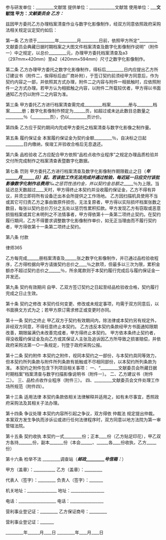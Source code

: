 
 


参与研发单位：_________文献馆
提供单位：_____________文献馆
使用单位：_____________文献馆
甲方：_____________文献委员会
乙方：_______________________


兹因甲方委托乙方办理档案清查作业与数字化影像制作，经双方同意依照政府采购法相关规定议定契约如后：


第一条 乙方须于_________年_________月_________日前，依照甲方所定“_________文献委员会典藏日据时期档案之大图文件档案清查及数字化影像制作说明”（附件一）中之规定，以总价_________元，办理甲方委托档案清查及a3（297mm×420mm）至a2（420mm×594mm）尺寸之数字化影像制作。


第二条 乙方办理甲方委托之数字化影像制作，得标后_________日内应提出乙方所订建议书（附件二，俟得标后由厂商补附），于签订契约前须经甲方同意后，作为契约内容之一部，并依照其方式办理，附件二之内容与附件一相抵触时，应依照附件一之方式办理。若甲方认为相抵触之内容，以附件二所载较优者，甲方得以书面通知乙方仍以附件二之内容为准。


第三条 甲方委托乙方进行档案清查需完成_________档案_________册与________档案______册；数字化影像制作预定为______页，如超过或未达此数目总数量之_________％（_________页），仍以_________页计价。


第四条 乙方应于契约期间内完成甲方委托之档案清查与数字化影像之制作量。


第五条 履约保证金
本案履约保证金为契约金额_________％，自决标之日起_________日内缴纳，俟竣工并验收合格后无息退还。


第六条 品检验收
乙方应配合甲方依照“品检点收作业程序”之规定办理品质检验并交付所完成制作之档案清查表暨数字化数据。


第七条 罚则
甲方委托乙方进行档案清查及数字化影像制作期限截止之日（_______年______月______日）起，若该批工作无法完成并通过检验，每迟延一日应交付该批影像数字化制作总费用______‰之惩罚性违约金，并以契约金总额之______％为上限。当延迟总天数超过____天时，甲方得终止本契约并没收履约保证金，乙方不得有异议，并须立即将所有设备迁出本会所提供之工作场地。
乙方因扫描机具使用不当或其它可归责乙方之事由致原件损伤，无法复原者，甲方得以实际损坏档案张数之数目，每张以契约总价万分之五处以惩罚性累积扣款。甲方发现乙方有窃取或恶意损毁档案或其它未明列之不法情事者，甲方得依第十一条第二项终止契约。在契约履行期间，乙方不得要求调整数字化影像制作单价，如无正当理由而不履行契约者，甲方得依第十一条第二项终止契约。


第八条 付款




 
律师365






乙方每完成______册档案清查及______张之数字化影像制作，并已通过品检验收程序，乙方得检据向甲方请拨契约总价之____％之款项，但最多以三次为限，累积金额亦不超过契约总价之______％，所余尾款则于本契约履行完成后与履约保证金一并发还。




第九条 契约有效期间
自甲、乙双方签订契约之日起至经品检验收合格，契约履行完成之日止生效。


第十条 契约之修改
本契约任何变更、修改或未规定事项，均需于双方同意后，以书面换文方式为之；若甲方原订需求修正或变更时亦同。


第十一条 契约之终止
甲乙双方于契约有效期间内，除法律或本契约另有规定外，非经双方同意，不得任意终止本契约。
乙方违反本契约条款经甲方书面通知限期改善，期限届满仍未改善完成者，甲方得终止本契约。
甲方依本条终止契约者，得没收履约保证金及向乙方或其保证人主张及追诉因乙方所导致之损害赔偿，并依政府采购法第一○一条规定，刊登于政府采购公报。


第十二条 契约附件
本契约之附件，视同本契约之一部份，与本契约具同等效力，但本契约所列条款与附件所列条款有抵触或不尽相同部份，以本契约所列条款为准。
本契约之附件包含下列项目相关事项：
一、“_________文献委员会所藏日据时期档案”档案清查与数字扫描影像说明书（附件一）。
二、乙方建议书（附件二）。
三、品检点收作业程序（附件三）。
四、_________文献委员会文件处理工作场所规范（附件四）。


第十三条 适用法律
本契约条款依相关法律解释并适用之，如有未尽事宜，悉照政府采购法及其相关子法办理。


第十四条 争议处理
本契约内容所引起之争议，双方得依
仲裁法
规定提出仲裁。
本案双方发生争执而涉诉讼或进行任何法律程序时，双方同意以地方法院为第一审管辖法院。


第十五条 契约收执
本契约一式_________份；正本____份（乙方贴足印花），甲乙双方各持_______份，副本_______份（本会______、______各____份收执，乙方_____份）


第十六条 检举不法
_________调查站（_________邮政_________号信箱：_________）


 



 甲方（盖章）：___________ 乙方（盖章）：_________
 
代表人（签字）：_________    负责人（签字）：_______
 
机关地址：_______________    地址：_________________
 
电话：___________________    电话：_________________
 
营利事业登记证：_________    乙方保证商号：_________
 
营利事业登记证：_______
 
_________年______月____日 _________年____月____日
 

 
 

 
 
 
  
 
  
 
   


   
 

   


   


   
 
 
  
 
 
 

